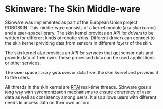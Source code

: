 Skinware: The Skin Middle-ware
==============================

Skinware was implemented as part of the European Union project ROBOSKIN.  This middle-ware consists of
a kernel module (aka _skin kernel_) and a user-space library.  The skin kernel provides an API for _drivers_ to be
written for different kinds of robotic skins.  Different drivers can connect to the skin kernel providing data from
sensors in different _layers_ of the skin.

The skin kernel also provides an API for _services_ that get sensor data and provide data of their own.  These
processed data can be used applications or other services.

The user-space library gets sensor data from the skin kernel and provides it to the users.

All threads in the skin kernel are [RTAI](http://www.rtai.org) real-time threads.  Skinware goes a long
way with synchronization mechanisms to ensure coherency of user data as well as consistency among users.  It also
allows users with different needs to access data on their own accord.
